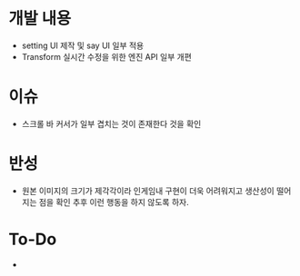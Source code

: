 # 개발 내용

- setting UI 제작 및 say UI 일부 적용
- Transform 실시간 수정을 위한 엔진 API 일부 개편

# 이슈
- 스크롤 바 커서가 일부 겹치는 것이 존재한다 것을 확인

# 반성
- 원본 이미지의 크기가 제각각이라 인게임내 구현이 더욱 어려워지고 생산성이 떨어지는 점을 확인 추후 이런 행동을 하지 않도록 하자.

# To-Do
- 